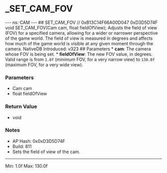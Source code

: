 # _SET_CAM_FOV

--- ns: CAM --- ## SET_CAM_FOV  // 0xB13C14F66A00D047 0xD3D5D74F void SET_CAM_FOV(Cam cam, float fieldOfView);  Adjusts the field of view (FOV) for a specified camera, allowing for a wider or narrower perspective of the game world. The field of view is measured in degrees and affects how much of the game world is visible at any given moment through the camera.  NativeDB Introduced: v323  ## Parameters * **cam**: The camera whose FOV is being set. * **fieldOfView**: The new FOV value, in degrees. Valid range is from `1.0f` (minimum FOV, for a very narrow view) to `130.0f` (maximum FOV, for a very wide view).

### Parameters
* Cam cam
* float fieldOfView

### Return Value
* void

### Notes
* AP Hash: 0x0xD3D5D74F
* Build: 811
* Sets the field of view of the cam.
---------------------------------------------
Min: 1.0f
Max: 130.0f


